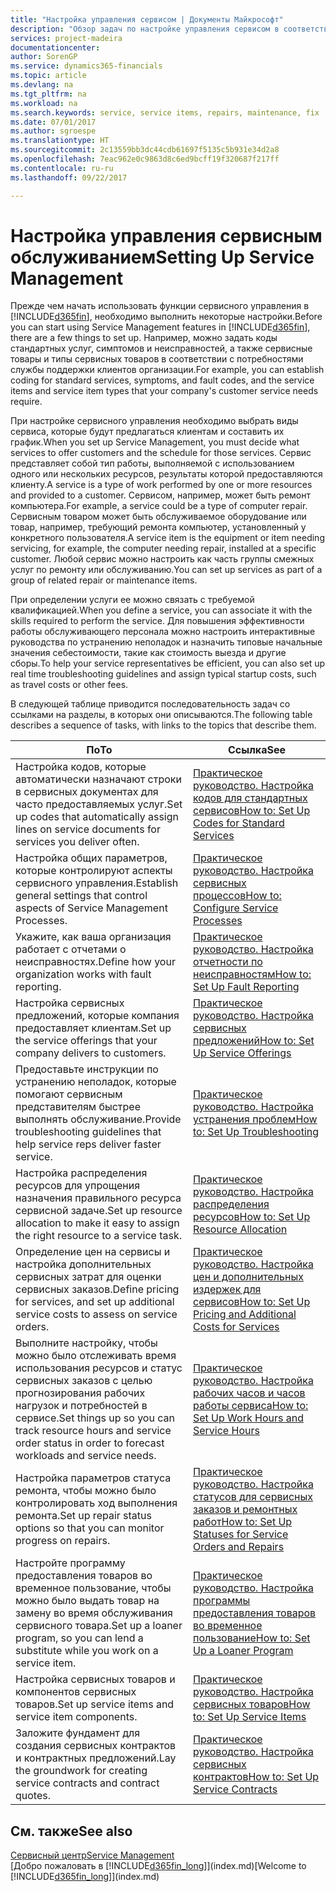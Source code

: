 ```yaml
---
title: "Настройка управления сервисом | Документы Майкрософт"
description: "Обзор задач по настройке управления сервисом в соответствии со способом, которым организации управляют своими сервисами."
services: project-madeira
documentationcenter: 
author: SorenGP
ms.service: dynamics365-financials
ms.topic: article
ms.devlang: na
ms.tgt_pltfrm: na
ms.workload: na
ms.search.keywords: service, service items, repairs, maintenance, fix
ms.date: 07/01/2017
ms.author: sgroespe
ms.translationtype: HT
ms.sourcegitcommit: 2c13559bb3dc44cdb61697f5135c5b931e34d2a8
ms.openlocfilehash: 7eac962e0c9863d8c6ed9bcff19f320687f217ff
ms.contentlocale: ru-ru
ms.lasthandoff: 09/22/2017

---
```


# <a name="setting-up-service-management"></a><span data-ttu-id="eea72-103">Настройка управления сервисным обслуживанием</span><span class="sxs-lookup"><span data-stu-id="eea72-103">Setting Up Service Management</span></span>
<span data-ttu-id="eea72-104">Прежде чем начать использовать функции сервисного управления в [!INCLUDE[d365fin](includes/d365fin_md.md)], необходимо выполнить некоторые настройки.</span><span class="sxs-lookup"><span data-stu-id="eea72-104">Before you can start using Service Management features in [!INCLUDE[d365fin](includes/d365fin_md.md)], there are a few things to set up.</span></span> <span data-ttu-id="eea72-105">Например, можно задать коды стандартных услуг, симптомов и неисправностей, а также сервисные товары и типы сервисных товаров в соответствии с потребностями службы поддержки клиентов организации.</span><span class="sxs-lookup"><span data-stu-id="eea72-105">For example, you can establish coding for standard services, symptoms, and fault codes, and the service items and service item types that your company's customer service needs require.</span></span>  

<span data-ttu-id="eea72-106">При настройке сервисного управления необходимо выбрать виды сервиса, которые будут предлагаться клиентам и составить их график.</span><span class="sxs-lookup"><span data-stu-id="eea72-106">When you set up Service Management, you must decide what services to offer customers and the schedule for those services.</span></span> <span data-ttu-id="eea72-107">Сервис представляет собой тип работы, выполняемой с использованием одного или нескольких ресурсов, результаты которой предоставляются клиенту.</span><span class="sxs-lookup"><span data-stu-id="eea72-107">A service is a type of work performed by one or more resources and provided to a customer.</span></span> <span data-ttu-id="eea72-108">Сервисом, например, может быть ремонт компьютера.</span><span class="sxs-lookup"><span data-stu-id="eea72-108">For example, a service could be a type of computer repair.</span></span> <span data-ttu-id="eea72-109">Сервисным товаром может быть обслуживаемое оборудование или товар, например, требующий ремонта компьютер, установленный у конкретного пользователя.</span><span class="sxs-lookup"><span data-stu-id="eea72-109">A service item is the equipment or item needing servicing, for example, the computer needing repair, installed at a specific customer.</span></span> <span data-ttu-id="eea72-110">Любой сервис можно настроить как часть группы смежных услуг по ремонту или обслуживанию.</span><span class="sxs-lookup"><span data-stu-id="eea72-110">You can set up services as part of a group of related repair or maintenance items.</span></span>  
  
<span data-ttu-id="eea72-111">При определении услуги ее можно связать с требуемой квалификацией.</span><span class="sxs-lookup"><span data-stu-id="eea72-111">When you define a service, you can associate it with the skills required to perform the service.</span></span> <span data-ttu-id="eea72-112">Для повышения эффективности работы обслуживающего персонала можно настроить интерактивные руководства по устранению неполадок и назначить типовые начальные значения себестоимости, такие как стоимость выезда и другие сборы.</span><span class="sxs-lookup"><span data-stu-id="eea72-112">To help your service representatives be efficient, you can also set up real time troubleshooting guidelines and assign typical startup costs, such as travel costs or other fees.</span></span>  

<span data-ttu-id="eea72-113">В следующей таблице приводится последовательность задач со ссылками на разделы, в которых они описываются.</span><span class="sxs-lookup"><span data-stu-id="eea72-113">The following table describes a sequence of tasks, with links to the topics that describe them.</span></span>  
  
| <span data-ttu-id="eea72-114">По</span><span class="sxs-lookup"><span data-stu-id="eea72-114">To</span></span> | <span data-ttu-id="eea72-115">Ссылка</span><span class="sxs-lookup"><span data-stu-id="eea72-115">See</span></span> |
| --- | --- |
| <span data-ttu-id="eea72-116">Настройка кодов, которые автоматически назначают строки в сервисных документах для часто предоставляемых услуг.</span><span class="sxs-lookup"><span data-stu-id="eea72-116">Set up codes that automatically assign lines on service documents for services you deliver often.</span></span> |[<span data-ttu-id="eea72-117">Практическое руководство. Настройка кодов для стандартных сервисов</span><span class="sxs-lookup"><span data-stu-id="eea72-117">How to: Set Up Codes for Standard Services</span></span>](service-how-setup-service-coding.md)|
| <span data-ttu-id="eea72-118">Настройка общих параметров, которые контролируют аспекты сервисного управления.</span><span class="sxs-lookup"><span data-stu-id="eea72-118">Establish general settings that control aspects of Service Management Processes.</span></span>|[<span data-ttu-id="eea72-119">Практическое руководство. Настройка сервисных процессов</span><span class="sxs-lookup"><span data-stu-id="eea72-119">How to: Configure Service Processes</span></span>](service-setup-service-processes.md)|
| <span data-ttu-id="eea72-120">Укажите, как ваша организация работает с отчетами о неисправностях.</span><span class="sxs-lookup"><span data-stu-id="eea72-120">Define how your organization works with fault reporting.</span></span> |[<span data-ttu-id="eea72-121">Практическое руководство. Настройка отчетности по неисправностям</span><span class="sxs-lookup"><span data-stu-id="eea72-121">How to: Set Up Fault Reporting</span></span>](service-how-setup-fault-reporting.md) |
| <span data-ttu-id="eea72-122">Настройка сервисных предложений, которые компания предоставляет клиентам.</span><span class="sxs-lookup"><span data-stu-id="eea72-122">Set up the service offerings that your company delivers to customers.</span></span>|[<span data-ttu-id="eea72-123">Практическое руководство. Настройка сервисных предложений</span><span class="sxs-lookup"><span data-stu-id="eea72-123">How to: Set Up Service Offerings</span></span>](service-how-setup-service-offerings.md)|
| <span data-ttu-id="eea72-124">Предоставьте инструкции по устранению неполадок, которые помогают сервисным представителям быстрее выполнять обслуживание.</span><span class="sxs-lookup"><span data-stu-id="eea72-124">Provide troubleshooting guidelines that help service reps deliver faster service.</span></span> |[<span data-ttu-id="eea72-125">Практическое руководство. Настройка устранения проблем</span><span class="sxs-lookup"><span data-stu-id="eea72-125">How to: Set Up Troubleshooting</span></span>](service-how-setup-troubleshooting.md) |
| <span data-ttu-id="eea72-126">Настройка распределения ресурсов для упрощения назначения правильного ресурса сервисной задаче.</span><span class="sxs-lookup"><span data-stu-id="eea72-126">Set up resource allocation to make it easy to assign the right resource to a service task.</span></span> |[<span data-ttu-id="eea72-127">Практическое руководство. Настройка распределения ресурсов</span><span class="sxs-lookup"><span data-stu-id="eea72-127">How to: Set Up Resource Allocation</span></span>](service-how-setup-resource-allocation.md) |
| <span data-ttu-id="eea72-128">Определение цен на сервисы и настройка дополнительных сервисных затрат для оценки сервисных заказов.</span><span class="sxs-lookup"><span data-stu-id="eea72-128">Define pricing for services, and set up additional service costs to assess on service orders.</span></span> |[<span data-ttu-id="eea72-129">Практическое руководство. Настройка цен и дополнительных издержек для сервисов</span><span class="sxs-lookup"><span data-stu-id="eea72-129">How to: Set Up Pricing and Additional Costs for Services</span></span>](service-how-setup-service-costs-pricing.md)|
| <span data-ttu-id="eea72-130">Выполните настройку, чтобы можно было отслеживать время использования ресурсов и статус сервисных заказов с целью прогнозирования рабочих нагрузок и потребностей в сервисе.</span><span class="sxs-lookup"><span data-stu-id="eea72-130">Set things up so you can track resource hours and service order status in order to forecast workloads and service needs.</span></span>|[<span data-ttu-id="eea72-131">Практическое руководство. Настройка рабочих часов и часов работы сервиса</span><span class="sxs-lookup"><span data-stu-id="eea72-131">How to: Set Up Work Hours and Service Hours</span></span>](service-how-setup-work-service-hours.md)|
| <span data-ttu-id="eea72-132">Настройка параметров статуса ремонта, чтобы можно было контролировать ход выполнения ремонта.</span><span class="sxs-lookup"><span data-stu-id="eea72-132">Set up repair status options so that you can monitor progress on repairs.</span></span> | [<span data-ttu-id="eea72-133">Практическое руководство. Настройка статусов для сервисных заказов и ремонтных работ</span><span class="sxs-lookup"><span data-stu-id="eea72-133">How to: Set Up Statuses for Service Orders and Repairs</span></span>](service-order-repair-status.md)|
| <span data-ttu-id="eea72-134">Настройте программу предоставления товаров во временное пользование, чтобы можно было выдать товар на замену во время обслуживания сервисного товара.</span><span class="sxs-lookup"><span data-stu-id="eea72-134">Set up a loaner program, so you can lend a substitute while you work on a service item.</span></span> |[<span data-ttu-id="eea72-135">Практическое руководство. Настройка программы предоставления товаров во временное пользование</span><span class="sxs-lookup"><span data-stu-id="eea72-135">How to: Set Up a Loaner Program</span></span>](service-how-setup-loaner-program.md) |
| <span data-ttu-id="eea72-136">Настройка сервисных товаров и компонентов сервисных товаров.</span><span class="sxs-lookup"><span data-stu-id="eea72-136">Set up service items and service item components.</span></span> |[<span data-ttu-id="eea72-137">Практическое руководство. Настройка сервисных товаров</span><span class="sxs-lookup"><span data-stu-id="eea72-137">How to: Set Up Service Items</span></span>](service-how-setup-service-items.md) |
| <span data-ttu-id="eea72-138">Заложите фундамент для создания сервисных контрактов и контрактных предложений.</span><span class="sxs-lookup"><span data-stu-id="eea72-138">Lay the groundwork for creating service contracts and contract quotes.</span></span> |[<span data-ttu-id="eea72-139">Практическое руководство. Настройка сервисных контрактов</span><span class="sxs-lookup"><span data-stu-id="eea72-139">How to: Set Up Service Contracts</span></span>](service-how-setup-service-contracts.md) |

## <a name="see-also"></a><span data-ttu-id="eea72-140">См. также</span><span class="sxs-lookup"><span data-stu-id="eea72-140">See also</span></span>
[<span data-ttu-id="eea72-141">Сервисный центр</span><span class="sxs-lookup"><span data-stu-id="eea72-141">Service Management</span></span>](service-service.md)  
<span data-ttu-id="eea72-142">[Добро пожаловать в [!INCLUDE[d365fin_long](includes/d365fin_long_md.md)]](index.md)</span><span class="sxs-lookup"><span data-stu-id="eea72-142">[Welcome to [!INCLUDE[d365fin_long](includes/d365fin_long_md.md)]](index.md)</span></span>  

